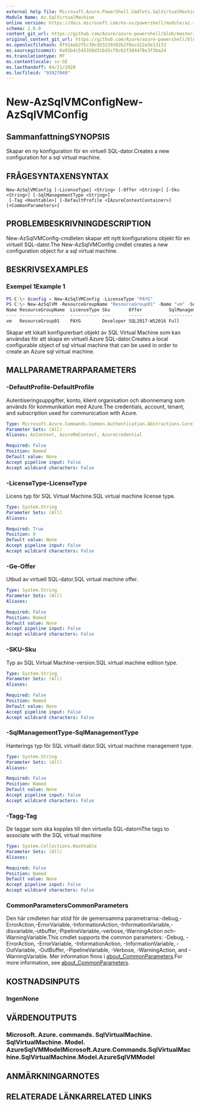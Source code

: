 ```yaml
---
external help file: Microsoft.Azure.PowerShell.Cmdlets.SqlVirtualMachine.dll-Help.xml
Module Name: Az.SqlVirtualMachine
online version: https://docs.microsoft.com/en-us/powershell/module/az.sqlvirtualmachine/new-azsqlvmconfig
schema: 2.0.0
content_git_url: https://github.com/Azure/azure-powershell/blob/master/src/SqlVirtualMachine/SqlVirtualMachine/help/New-AzSqlVMConfig.md
original_content_git_url: https://github.com/Azure/azure-powershell/blob/master/src/SqlVirtualMachine/SqlVirtualMachine/help/New-AzSqlVMConfig.md
ms.openlocfilehash: 0f914ab2f5c39cd53239302b2f0acd12a3e13133
ms.sourcegitcommit: 6a91b4c545350d316d3cf8c62f384478e3f3ba24
ms.translationtype: MT
ms.contentlocale: sv-SE
ms.lasthandoff: 04/21/2020
ms.locfileid: "93927049"
---
```

# <span data-ttu-id="3a50f-101">New-AzSqlVMConfig</span><span class="sxs-lookup"><span data-stu-id="3a50f-101">New-AzSqlVMConfig</span></span>

## <span data-ttu-id="3a50f-102">Sammanfattning</span><span class="sxs-lookup"><span data-stu-id="3a50f-102">SYNOPSIS</span></span>
<span data-ttu-id="3a50f-103">Skapar en ny konfiguration för en virtuell SQL-dator.</span><span class="sxs-lookup"><span data-stu-id="3a50f-103">Creates a new configuration for a sql virtual machine.</span></span>

## <span data-ttu-id="3a50f-104">FRÅGESYNTAXEN</span><span class="sxs-lookup"><span data-stu-id="3a50f-104">SYNTAX</span></span>

```
New-AzSqlVMConfig [-LicenseType] <String> [-Offer <String>] [-Sku <String>] [-SqlManagementType <String>]
 [-Tag <Hashtable>] [-DefaultProfile <IAzureContextContainer>] [<CommonParameters>]
```

## <span data-ttu-id="3a50f-105">PROBLEMBESKRIVNING</span><span class="sxs-lookup"><span data-stu-id="3a50f-105">DESCRIPTION</span></span>
<span data-ttu-id="3a50f-106">New-AzSqlVMConfig-cmdleten skapar ett nytt konfigurations objekt för en virtuell SQL-dator.</span><span class="sxs-lookup"><span data-stu-id="3a50f-106">The New-AzSqlVMConfig cmdlet creates a new configuration object for a sql virtual machine.</span></span>

## <span data-ttu-id="3a50f-107">BESKRIVS</span><span class="sxs-lookup"><span data-stu-id="3a50f-107">EXAMPLES</span></span>

### <span data-ttu-id="3a50f-108">Exempel 1</span><span class="sxs-lookup"><span data-stu-id="3a50f-108">Example 1</span></span>
```powershell
PS C:\> $config = New-AzSqlVMConfig -LicenseType "PAYG"
PS C:\> New-AzSqlVM -ResourceGroupName "ResourceGroup01" -Name "vm" -SqlVM $config
Name ResourceGroupName  LicenseType Sku       Offer          SqlManagementType
---- -----------------  ----------- ---       -----          -----------------
vm   ResourceGroup01    PAYG        Developer SQL2017-WS2016 Full
```

<span data-ttu-id="3a50f-109">Skapar ett lokalt konfigurerbart objekt av SQL Virtual Machine som kan användas för att skapa en virtuell Azure SQL-dator.</span><span class="sxs-lookup"><span data-stu-id="3a50f-109">Creates a local configurable object of sql virtual machine that can be used in order to create an Azure sql virtual machine.</span></span>

## <span data-ttu-id="3a50f-110">MALLPARAMETRAR</span><span class="sxs-lookup"><span data-stu-id="3a50f-110">PARAMETERS</span></span>

### <span data-ttu-id="3a50f-111">-DefaultProfile</span><span class="sxs-lookup"><span data-stu-id="3a50f-111">-DefaultProfile</span></span>
<span data-ttu-id="3a50f-112">Autentiseringsuppgifter, konto, klient organisation och abonnemang som används för kommunikation med Azure.</span><span class="sxs-lookup"><span data-stu-id="3a50f-112">The credentials, account, tenant, and subscription used for communication with Azure.</span></span>

```yaml
Type: Microsoft.Azure.Commands.Common.Authentication.Abstractions.Core.IAzureContextContainer
Parameter Sets: (All)
Aliases: AzContext, AzureRmContext, AzureCredential

Required: False
Position: Named
Default value: None
Accept pipeline input: False
Accept wildcard characters: False
```

### <span data-ttu-id="3a50f-113">-LicenseType</span><span class="sxs-lookup"><span data-stu-id="3a50f-113">-LicenseType</span></span>
<span data-ttu-id="3a50f-114">Licens typ för SQL Virtual Machine.</span><span class="sxs-lookup"><span data-stu-id="3a50f-114">SQL virtual machine license type.</span></span>

```yaml
Type: System.String
Parameter Sets: (All)
Aliases:

Required: True
Position: 0
Default value: None
Accept pipeline input: False
Accept wildcard characters: False
```

### <span data-ttu-id="3a50f-115">-Ge</span><span class="sxs-lookup"><span data-stu-id="3a50f-115">-Offer</span></span>
<span data-ttu-id="3a50f-116">Utbud av virtuell SQL-dator.</span><span class="sxs-lookup"><span data-stu-id="3a50f-116">SQL virtual machine offer.</span></span>

```yaml
Type: System.String
Parameter Sets: (All)
Aliases:

Required: False
Position: Named
Default value: None
Accept pipeline input: False
Accept wildcard characters: False
```

### <span data-ttu-id="3a50f-117">-SKU</span><span class="sxs-lookup"><span data-stu-id="3a50f-117">-Sku</span></span>
<span data-ttu-id="3a50f-118">Typ av SQL Virtual Machine-version.</span><span class="sxs-lookup"><span data-stu-id="3a50f-118">SQL virtual machine edition type.</span></span>

```yaml
Type: System.String
Parameter Sets: (All)
Aliases:

Required: False
Position: Named
Default value: None
Accept pipeline input: False
Accept wildcard characters: False
```

### <span data-ttu-id="3a50f-119">-SqlManagementType</span><span class="sxs-lookup"><span data-stu-id="3a50f-119">-SqlManagementType</span></span>
<span data-ttu-id="3a50f-120">Hanterings typ för SQL virtuell dator.</span><span class="sxs-lookup"><span data-stu-id="3a50f-120">SQL virtual machine management type.</span></span>

```yaml
Type: System.String
Parameter Sets: (All)
Aliases:

Required: False
Position: Named
Default value: None
Accept pipeline input: False
Accept wildcard characters: False
```

### <span data-ttu-id="3a50f-121">-Tagg</span><span class="sxs-lookup"><span data-stu-id="3a50f-121">-Tag</span></span>
<span data-ttu-id="3a50f-122">De taggar som ska kopplas till den virtuella SQL-datorn</span><span class="sxs-lookup"><span data-stu-id="3a50f-122">The tags to associate with the SQL virtual machine</span></span>

```yaml
Type: System.Collections.Hashtable
Parameter Sets: (All)
Aliases:

Required: False
Position: Named
Default value: None
Accept pipeline input: False
Accept wildcard characters: False
```

### <span data-ttu-id="3a50f-123">CommonParameters</span><span class="sxs-lookup"><span data-stu-id="3a50f-123">CommonParameters</span></span>
<span data-ttu-id="3a50f-124">Den här cmdleten har stöd för de gemensamma parametrarna:-debug,-ErrorAction,-ErrorVariable,-InformationAction,-InformationVariable,-disvariable,-utbuffer,-PipelineVariable,-verbose,-WarningAction och-WarningVariable.</span><span class="sxs-lookup"><span data-stu-id="3a50f-124">This cmdlet supports the common parameters: -Debug, -ErrorAction, -ErrorVariable, -InformationAction, -InformationVariable, -OutVariable, -OutBuffer, -PipelineVariable, -Verbose, -WarningAction, and -WarningVariable.</span></span> <span data-ttu-id="3a50f-125">Mer information finns i [about_CommonParameters](http://go.microsoft.com/fwlink/?LinkID=113216).</span><span class="sxs-lookup"><span data-stu-id="3a50f-125">For more information, see [about_CommonParameters](http://go.microsoft.com/fwlink/?LinkID=113216).</span></span>

## <span data-ttu-id="3a50f-126">KOSTNADS</span><span class="sxs-lookup"><span data-stu-id="3a50f-126">INPUTS</span></span>

### <span data-ttu-id="3a50f-127">Ingen</span><span class="sxs-lookup"><span data-stu-id="3a50f-127">None</span></span>

## <span data-ttu-id="3a50f-128">VÄRDEN</span><span class="sxs-lookup"><span data-stu-id="3a50f-128">OUTPUTS</span></span>

### <span data-ttu-id="3a50f-129">Microsoft. Azure. commands. SqlVirtualMachine. SqlVirtualMachine. Model. AzureSqlVMModel</span><span class="sxs-lookup"><span data-stu-id="3a50f-129">Microsoft.Azure.Commands.SqlVirtualMachine.SqlVirtualMachine.Model.AzureSqlVMModel</span></span>

## <span data-ttu-id="3a50f-130">ANMÄRKNINGAR</span><span class="sxs-lookup"><span data-stu-id="3a50f-130">NOTES</span></span>

## <span data-ttu-id="3a50f-131">RELATERADE LÄNKAR</span><span class="sxs-lookup"><span data-stu-id="3a50f-131">RELATED LINKS</span></span>

